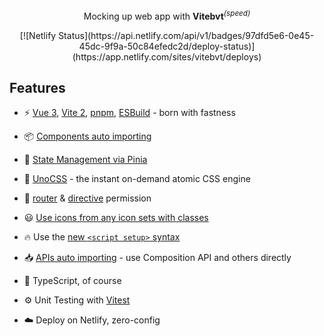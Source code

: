 <p align="center">
Mocking up web app with <b>Vitebvt</b><sup><em>(speed)</em></sup><br>
</p>

<p align="center">[![Netlify Status](https://api.netlify.com/api/v1/badges/97dfd5e6-0e45-45dc-9f9a-50c84efedc2d/deploy-status)](https://app.netlify.com/sites/vitebvt/deploys)</p>

## Features

- ⚡️ [Vue 3](https://github.com/vuejs/vue-next), [Vite 2](https://github.com/vitejs/vite), [pnpm](https://pnpm.js.org/), [ESBuild](https://github.com/evanw/esbuild) - born with fastness

- 📦 [Components auto importing](./src/components)

- 🍍 [State Management via Pinia](https://pinia.esm.dev/)

- 🎨 [UnoCSS](https://github.com/antfu/unocss) - the instant on-demand atomic CSS engine

- 🔐 [router](./src/router/index.ts) & [directive](./src/directive/permission/index.ts) permission

- 😃 [Use icons from any icon sets with classes](https://github.com/antfu/unocss/tree/main/packages/preset-icons)

- 🔥 Use the [new `<script setup>` syntax](https://github.com/vuejs/rfcs/pull/227)

- 📥 [APIs auto importing](https://github.com/antfu/unplugin-auto-import) - use Composition API and others directly

- 🦾 TypeScript, of course

- ⚙️ Unit Testing with [Vitest](https://github.com/vitest-dev/vitest)

- ☁️ Deploy on Netlify, zero-config


